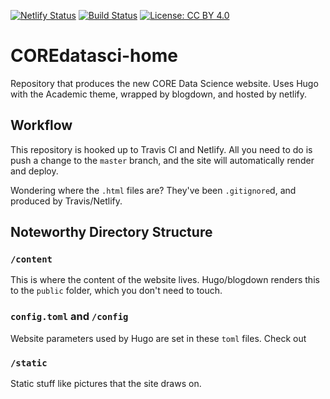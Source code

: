 [![Netlify Status](https://api.netlify.com/api/v1/badges/2c413c6f-9898-4e99-8fcd-ae20d76366ad/deploy-status)](https://app.netlify.com/sites/coredatasci/deploys)
[![Build Status](https://travis-ci.com/knapply/COREdatasci-home.svg?branch=master)](https://travis-ci.com/knapply/COREdatasci-home)
[![License: CC BY 4.0](https://img.shields.io/badge/License-CC%20BY%204.0-orange.svg)](https://creativecommons.org/licenses/by/4.0/)

# COREdatasci-home

Repository that produces the new CORE Data Science website. Uses Hugo with the Academic theme, wrapped by blogdown, and hosted by netlify. 

## Workflow

This repository is hooked up to Travis CI and Netlify. All you need to do is push a change to the `master` branch, and the site will automatically render and deploy.

Wondering where the `.html` files are? They've been `.gitignore`d, and produced by Travis/Netlify.

## Noteworthy Directory Structure

### `/content`

This is where the content of the website lives. Hugo/blogdown renders this to the `public` folder, which you don't need to touch.

### `config.toml` and `/config`

Website parameters used by Hugo are set in these `toml` files. Check out 

### `/static`

Static stuff like pictures that the site draws on.




